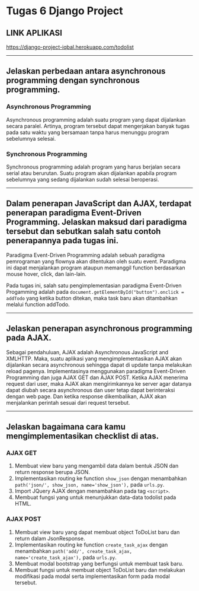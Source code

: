 # Tugas 6 Django Project
## LINK APLIKASI
https://django-project-iqbal.herokuapp.com/todolist
<hr>

## Jelaskan perbedaan antara asynchronous programming dengan synchronous programming. 

### Asynchronous Programming
Asynchronous programming adalah suatu program yang dapat dijalankan secara paralel. Artinya, program tersebut dapat mengerjakan banyak tugas pada satu waktu yang bersamaan tanpa harus menunggu program sebelumnya selesai.

### Synchronous Programming
Synchronous programming adalah  program yang harus berjalan secara serial atau berurutan. Suatu program akan dijalankan apabila program sebelumnya yang sedang dijalankan sudah selesai beroperasi.

<hr>

## Dalam penerapan JavaScript dan AJAX, terdapat penerapan paradigma Event-Driven Programming. Jelaskan maksud dari paradigma tersebut dan sebutkan salah satu contoh penerapannya pada tugas ini.

Paradigma Event-Driven Programming adalah sebuah paradigma pemrograman yang flownya akan ditentukan oleh suatu event. Paradigma ini dapat menjalankan program ataupun memanggil function berdasarkan mouse hover, click, dan lain-lain.

Pada tugas ini, salah satu pengimplementasian paradigma Event-Driven Progamming adalah pada
`document.getElementById("button").onclick = addTodo` yang ketika button ditekan, maka task baru akan ditambahkan melalui function addTodo.

<hr>

## Jelaskan penerapan asynchronous programming pada AJAX.

Sebagai pendahuluan, AJAX adalah Asynchronous JavaScript and XMLHTTP. Maka, suatu aplikasi yang mengimplementasikan AJAX akan dijalankan secara asynchronous sehingga dapat di update tanpa melakukan reload pagenya. Implementasinya menggunakan paradigma Event-Driven Programming dan juga AJAX GET dan AJAX POST. Ketika AJAX menerima request dari user, maka AJAX akan mengirimkannya ke server agar datanya dapat diubah secara asynchronous dan user tetap dapat berinteraksi dengan web page. Dan ketika response dikembalikan, AJAX akan menjalankan perintah sesuai dari request tersebut.

<hr>

## Jelaskan bagaimana cara kamu mengimplementasikan checklist di atas.

### AJAX GET
1. Membuat view baru yang mengambil data dalam bentuk JSON dan return response berupa JSON.
2. Implementasikan routing ke function `show_json` dengan menambahkan `path('json/', show_json, name='show_json'),` pada `urls.py`.
3. Import JQuery AJAX dengan menambahkan pada tag `<script>`.
4. Membuat fungsi yang untuk menunjukkan data-data todolist pada HTML.

### AJAX POST
1. Membuat view baru yang dapat membuat object ToDoList baru dan return dalam JsonResponse.
2. Implementasikan routing ke function `create_task_ajax` dengan menambahkan `path('add/', create_task_ajax, name='create_task_ajax'),` pada `urls.py`.
3. Membuat modal bootstrap yang berfungsi untuk membuat task baru.
4. Membuat fungsi untuk membuat object ToDoList baru dan melakukan modifikasi pada modal serta implementasikan form pada modal tersebut.
